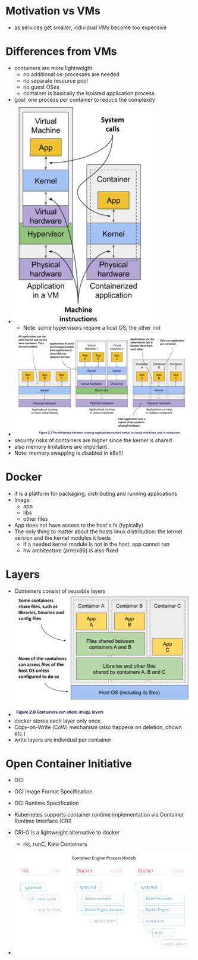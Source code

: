 
# Motivation vs VMs
- as services get smaller, individual VMs become too expensive


# Differences from VMs
- containers are more lightweight 
  - no additional os-processes are needed
  - no separate resource pool
  - no guest OSes
  - container is basically the isolated application process
- goal: one process per container to reduce the complexity
- ![Sys calls](../images/06_containers/image.png)
  - Note: some hypervisors require a host OS, the other not
- ![alt text](../images/06_containers/image-1.png)
- security risks of containers are higher since the kernel is shared
- also memory limitations are important
- Note: memory swapping is disabled in k8s!!!


# Docker
- it is a platform for packaging, distributing and running applications
- Image
  - app
  - libs
  - other files
- App does not have access to the host's fs (typically)
- The only thing to matter about the hosts linux distribution: the kernel version and the kernel modules it loads
  - if a needed kernel module is not in the host, app cannot run
  - hw architecture (arm/x86) is also fixed


# Layers
- Containers consist of reusable layers
- ![alt text](../images/06_containers/image-2.png)
- docker stores each layer only once
- Copy-on-Write (CoW) mechanism (also happens on deletion, chown etc.)
- write layers are individual per container 
  


# Open Container Initiative
- OCI
- OCI Image Format Specification
- OCI Runtime Specification
- Kubernetes supports container runtime implementation via Container Runtime Interface (CRI)

- CRI-O is a lightweight alternative to docker
  - rkt, runC, Kata Containers
- ![Runtimes](../images/06_containers/image-3.png)